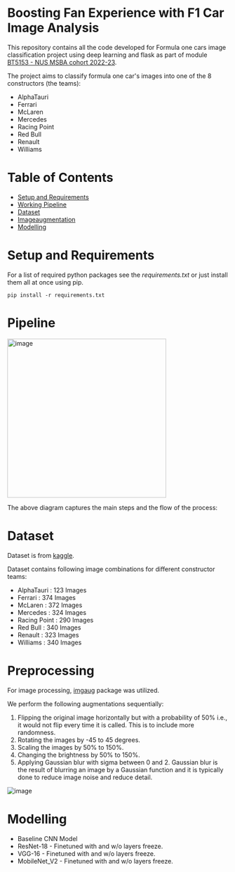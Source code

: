 # Boosting Fan Experience with F1 Car Image Analysis

This repository contains all the code developed for Formula one cars image classification project using deep learning and flask as part of module [BT5153 - NUS MSBA cohort 2022-23](https://bt5153msba.github.io/).


The project aims to classify formula one car's images into one of the 8 constructors (the teams):
   -  AlphaTauri
   -  Ferrari
   -  McLaren
   -  Mercedes
   -  Racing Point
   -  Red Bull
   -  Renault
   -  Williams

# Table of Contents
  * [Setup and Requirements](#installation)
  * [Working Pipeline](#pipeline)
  * [Dataset](#dataset) 
  * [Imageaugmentation](#preprocessing)
  * [Modelling](#models)


# Setup and Requirements <a id="installation"></a>
For a list of required python packages see the *requirements.txt*
or just install them all at once using pip.
```
pip install -r requirements.txt
```

# Pipeline <a id="pipeline"></a>
<img width="362" alt="image" src="https://user-images.githubusercontent.com/93938450/233799030-8f993977-32f9-422f-8812-ff2d36d0ae70.png">

The above diagram captures the main steps and the flow of the process:

# Dataset <a id="dataset"></a>
Dataset is from [kaggle]([https://www.flowkey.com/en](https://www.kaggle.com/datasets/vesuvius13/formula-one-cars)).

Dataset contains following image combinations for different constructor teams:
* AlphaTauri : 123 Images
* Ferrari : 374 Images
* McLaren : 372 Images
* Mercedes : 324 Images
* Racing Point : 290 Images
* Red Bull : 340 Images
* Renault : 323 Images
* Williams : 340 Images

# Preprocessing
For image processing, [imgaug](https://imgaug.readthedocs.io/en/latest/) package was utilized.

We perform the following augmentations sequentially:
1)	Flipping the original image horizontally but with a probability of 50% i.e., it would not flip every time it is called. This is to include more randomness.
2)	Rotating the images by -45 to 45 degrees.
3)	Scaling the images by 50% to 150%.
4)	Changing the brightness by 50% to 150%.
5)	Applying Gaussian blur with sigma between 0 and 2. Gaussian blur is the result of blurring an image by a Gaussian function and it is typically done to reduce image noise and reduce detail.

![image](https://user-images.githubusercontent.com/93938450/233798183-d3f54203-56b0-4b20-aaaa-bb39468e1ec5.png)

# Modelling
* Baseline CNN Model
* ResNet-18 - Finetuned with and w/o layers freeze.
* VGG-16 - Finetuned with and w/o layers freeze.
* MobileNet_V2 - Finetuned with and w/o layers freeze.




